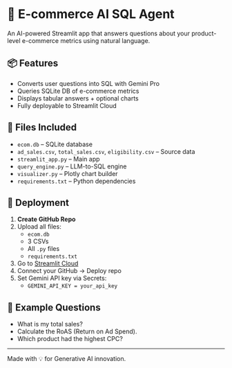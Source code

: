 # 🛒 E-commerce AI SQL Agent

An AI-powered Streamlit app that answers questions about your product-level e-commerce metrics using natural language.

## 📦 Features
- Converts user questions into SQL with Gemini Pro
- Queries SQLite DB of e-commerce metrics
- Displays tabular answers + optional charts
- Fully deployable to Streamlit Cloud

## 📁 Files Included
- `ecom.db` – SQLite database
- `ad_sales.csv`, `total_sales.csv`, `eligibility.csv` – Source data
- `streamlit_app.py` – Main app
- `query_engine.py` – LLM-to-SQL engine
- `visualizer.py` – Plotly chart builder
- `requirements.txt` – Python dependencies

## 🚀 Deployment

1. **Create GitHub Repo**
2. Upload all files:
   - `ecom.db`
   - 3 CSVs
   - All `.py` files
   - `requirements.txt`
3. Go to [Streamlit Cloud](https://streamlit.io/cloud)
4. Connect your GitHub → Deploy repo
5. Set Gemini API key via Secrets:
   - `GEMINI_API_KEY = your_api_key`

## 🧪 Example Questions
- What is my total sales?
- Calculate the RoAS (Return on Ad Spend).
- Which product had the highest CPC?

---

Made with 💡 for Generative AI innovation.

